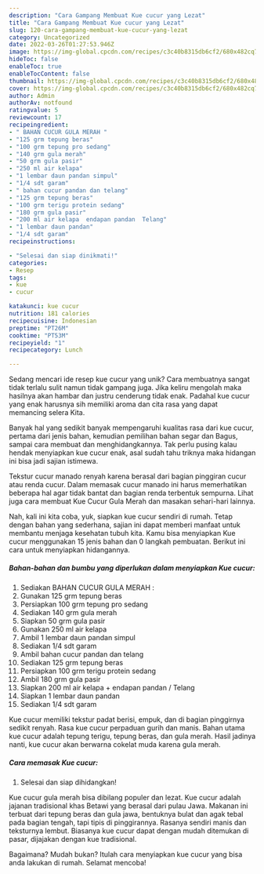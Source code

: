 ```yaml
---
description: "Cara Gampang Membuat Kue cucur yang Lezat"
title: "Cara Gampang Membuat Kue cucur yang Lezat"
slug: 120-cara-gampang-membuat-kue-cucur-yang-lezat
category: Uncategorized
date: 2022-03-26T01:27:53.946Z
image: https://img-global.cpcdn.com/recipes/c3c40b8315db6cf2/680x482cq70/kue-cucur-foto-resep-utama.jpg
hideToc: false
enableToc: true
enableTocContent: false
thumbnail: https://img-global.cpcdn.com/recipes/c3c40b8315db6cf2/680x482cq70/kue-cucur-foto-resep-utama.jpg
cover: https://img-global.cpcdn.com/recipes/c3c40b8315db6cf2/680x482cq70/kue-cucur-foto-resep-utama.jpg
author: Admin
authorAv: notfound
ratingvalue: 5
reviewcount: 17
recipeingredient:
- " BAHAN CUCUR GULA MERAH "
- "125 grm tepung beras"
- "100 grm tepung pro sedang"
- "140 grm gula merah"
- "50 grm gula pasir"
- "250 ml air kelapa"
- "1 lembar daun pandan simpul"
- "1/4 sdt garam"
- " bahan cucur pandan dan telang"
- "125 grm tepung beras"
- "100 grm terigu protein sedang"
- "180 grm gula pasir"
- "200 ml air kelapa  endapan pandan  Telang"
- "1 lembar daun pandan"
- "1/4 sdt garam"
recipeinstructions:

- "Selesai dan siap dinikmati!"
categories:
- Resep
tags:
- kue
- cucur

katakunci: kue cucur 
nutrition: 181 calories
recipecuisine: Indonesian
preptime: "PT26M"
cooktime: "PT53M"
recipeyield: "1"
recipecategory: Lunch

---
```





Sedang mencari ide resep kue cucur yang unik? Cara membuatnya sangat tidak terlalu sulit namun tidak gampang juga. Jika keliru mengolah maka hasilnya akan hambar dan justru cenderung tidak enak. Padahal kue cucur yang enak harusnya sih memiliki aroma dan cita rasa yang dapat memancing selera Kita.





Banyak hal yang sedikit banyak mempengaruhi kualitas rasa dari kue cucur, pertama dari jenis bahan, kemudian pemilihan bahan segar dan Bagus, sampai cara membuat dan menghidangkannya. Tak perlu pusing kalau hendak menyiapkan kue cucur enak,      asal sudah tahu triknya maka hidangan ini bisa jadi sajian istimewa.














Tekstur cucur manado renyah karena berasal dari bagian pinggiran cucur atau renda cucur. Dalam memasak cucur manado ini harus memerhatikan beberapa hal agar tidak bantat dan bagian renda terbentuk sempurna. Lihat juga cara membuat Kue Cucur Gula Merah dan masakan sehari-hari lainnya.






Nah, kali ini kita coba, yuk, siapkan kue cucur sendiri di rumah. Tetap dengan bahan yang sederhana, sajian ini dapat memberi manfaat untuk membantu menjaga kesehatan tubuh kita. Kamu bisa menyiapkan Kue cucur menggunakan 15 jenis bahan dan 0 langkah pembuatan. Berikut ini cara untuk menyiapkan hidangannya.

<!--inarticleads1-->

##### Bahan-bahan dan bumbu yang diperlukan dalam menyiapkan Kue cucur:

1. Sediakan  BAHAN CUCUR GULA MERAH :
1. Gunakan 125 grm tepung beras
1. Persiapkan 100 grm tepung pro sedang
1. Sediakan 140 grm gula merah
1. Siapkan 50 grm gula pasir
1. Gunakan 250 ml air kelapa
1. Ambil 1 lembar daun pandan simpul
1. Sediakan 1/4 sdt garam
1. Ambil  bahan cucur pandan dan telang
1. Sediakan 125 grm tepung beras
1. Persiapkan 100 grm terigu protein sedang
1. Ambil 180 grm gula pasir
1. Siapkan 200 ml air kelapa + endapan pandan / Telang
1. Siapkan 1 lembar daun pandan
1. Sediakan 1/4 sdt garam


Kue cucur memiliki tekstur padat berisi, empuk, dan di bagian pinggirnya sedikit renyah. Rasa kue cucur perpaduan gurih dan manis. Bahan utama kue cucur adalah tepung terigu, tepung beras, dan gula merah. Hasil jadinya nanti, kue cucur akan berwarna cokelat muda karena gula merah. 

<!--inarticleads2-->

##### Cara memasak Kue cucur:


1. Selesai dan siap dihidangkan!

Kue cucur gula merah bisa dibilang populer dan lezat. Kue cucur adalah jajanan tradisional khas Betawi yang berasal dari pulau Jawa. Makanan ini terbuat dari tepung beras dan gula jawa, bentuknya bulat dan agak tebal pada bagian tengah, tapi tipis di pinggirannya. Rasanya sendiri manis dan teksturnya lembut. Biasanya kue cucur dapat dengan mudah ditemukan di pasar, dijajakan dengan kue tradisional. 

Bagaimana? Mudah bukan? Itulah cara menyiapkan kue cucur yang bisa anda lakukan di rumah. Selamat mencoba!
